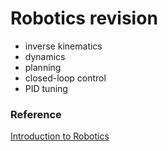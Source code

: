 # Robotics revision

* inverse kinematics
* dynamics
* planning
* closed-loop control
* PID tuning

### Reference

[Introduction to Robotics](https://ocw.mit.edu/courses/mechanical-engineering/2-12-introduction-to-robotics-fall-2005/index.htm)
